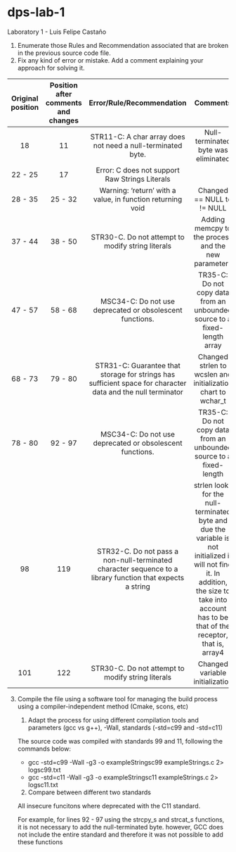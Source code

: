 # dps-lab-1
Laboratory 1 - Luis Felipe Castaño

1. Enumerate those Rules and Recommendation associated that are broken in the previous source code file.
2. Fix any kind of error or mistake. Add a comment explaining your approach for solving it.

Original position | Position after comments and changes | Error/Rule/Recommendation | Comments 
:-----:  | :-----:  | :-----: | :-----:  
18 | 11 | STR11-C: A char array does not need a null-terminated byte. |  Null-terminated byte was eliminated
22 - 25 | 17 | Error: C does not support Raw Strings Literals 
28 - 35 | 25 - 32 | Warning: ‘return’ with a value, in function returning void | Changed == NULL to != NULL 
37 - 44 | 38 - 50 | STR30-C. Do not attempt to modify string literals | Adding memcpy to the process and the new parameters 
47 - 57 |58 - 68 |MSC34-C: Do not use deprecated or obsolescent functions. |TR35-C: Do not copy data from an unbounded source to a fixed-length array |fgets instad get 
68 - 73 | 79 - 80 | STR31-C: Guarantee that storage for strings has sufficient space for character data and the null terminator | Changed strlen to wcslen and initialization  chart to wchar_t
78 - 80 | 92 - 97 | MSC34-C: Do not use deprecated or obsolescent functions. | TR35-C: Do not copy data from an unbounded source to a fixed-length  | Changed deprecated function and adding the null-terminated byte 
98 | 119 | STR32-C. Do not pass a non-null-terminated character sequence to a library function that expects a string | strlen looks for the null-terminated byte and due the variable is not initialized it will not find it. In addition, the size to take into account has to be that of the receptor, that is, array4 
101 | 122 | STR30-C. Do not attempt to modify string literals | Changed variable initialization 




3. Compile the file using a software tool for managing the build process using a compiler-independent method (Cmake, scons, etc)

    1. Adapt the process for using different compilation tools and parameters (gcc vs g++), -Wall, standards (-std=c99 and -std=c11) 

    The source code was compiled with standards 99 and 11, following the commands below:
    * gcc -std=c99 -Wall -g3 -o exampleStringsc99 exampleStrings.c  2> logsc99.txt
    * gcc -std=c11 -Wall -g3 -o exampleStringsc11 exampleStrings.c  2> logsc11.txt

    2. Compare between different two standards 

    All insecure  funcitons where deprecated with the C11 standard.

    For example, for lines 92 - 97 using the strcpy_s and strcat_s functions, it is not necessary to add the null-terminated byte. however, GCC does not include the entire standard and therefore it was not possible to add these functions










